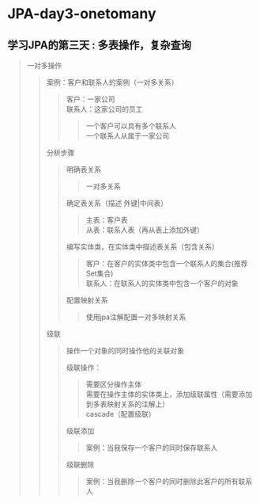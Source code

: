 # JPA-day3-onetomany

## 学习JPA的第三天 : 多表操作，复杂查询

> 一对多操作
>> 案例：客户和联系人的案例（一对多关系）  
>>> 客户：一家公司  
>>> 联系人：这家公司的员工  
>>>> 一个客户可以具有多个联系人  
>>>> 一个联系人从属于一家公司
>>
>> 分析步骤
>>> 明确表关系
>>>> 一对多关系
>>>
>>> 确定表关系（描述 外键|中间表）
>>>> 主表：客户表  
>>>> 从表：联系人表（再从表上添加外键）
>>>
>>> 编写实体类，在实体类中描述表关系（包含关系）
>>>> 客户：在客户的实体类中包含一个联系人的集合(推荐Set集合)  
>>>> 联系人：在联系人的实体类中包含一个客户的对象
>>>
>>> 配置映射关系
>>>> 使用jpa注解配置一对多映射关系
>>
>> 级联
>>> 操作一个对象的同时操作他的关联对象  
>>> 
>>> 级联操作：
>>>> 需要区分操作主体  
>>>> 需要在操作主体的实体类上，添加级联属性（需要添加到多表映射关系的注解上）  
>>>> cascade（配置级联）
>>>
>>> 级联添加
>>>> 案例：当我保存一个客户的同时保存联系人
>>>
>>> 级联删除
>>>> 案例：当我删除一个客户的同时删除此客户的所有联系人